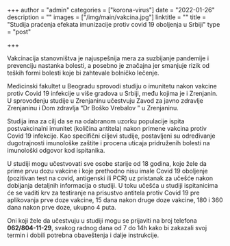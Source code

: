 +++
author = "admin"
categories = ["korona-virus"]
date = "2022-01-26"
description = ""
images = ["/img/main/vakcina.jpg"]
linktitle = ""
title = "Studija praćenja efekata imunizacije protiv covid 19 oboljenja u Srbiji"
type = "post"

+++

Vakcinacija stanovništva je najuspešnija mera za suzbijanje pandemije i prevenciju nastanka bolesti, a posebno je značajna jer smanjuje rizik od teških formi bolesti koje bi zahtevale bolničko lečenje.

Medicinski fakultet u Beogradu sprovodi studiju o imunitetu nakon vakcine protiv Covid 19 infekcije u više gradova u Srbiji, među kojima je i Zrenjanin. U sprovođenju studije u Zrenjaninu učestvuju Zavod za javno zdravlje Zrenjaninu i Dom zdravlja “Dr Boško Vrebalov ” u Zrenjaninu.

Studija ima za cilj da se na odabranom uzorku populacije ispita postvakcinalni imunitet (količina antitela) nakon primene vakcina protiv Covid 19 infekcije. Kao specifični ciljevi studije, postavljeni su određivanje dugotrajnosti imunološke zaštite i procena uticaja pridruženih bolesti na imunološki odgovor kod ispitanika.

U studiji mogu učestvovati sve osobe starije od 18 godina, koje žele da prime prvu dozu vakcine i koje prethodno nisu imale Covid 19 oboljenje (pozitivan test na covid, antigenski ili PCR) uz pristanak za učešće nakon dobijanja detaljnih informacija o studiji. U toku učešća u studiji ispitanicima će se vaditi krv za testiranje na prisustvo antitela protiv Covid 19 pre aplikovanja prve doze vakcine, 15 dana nakon druge doze vakcine, 180 i 360 dana nakon prve doze, ukupno 4 puta.

Oni koji žele da učestvuju u studiji mogu se prijaviti na broj telefona **062/804-11-29**, svakog radnog dana od 7 do 14h kako bi zakazali svoj termin i dobili potrebna obaveštenja i dalje instrukcije.
